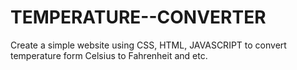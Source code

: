 # TEMPERATURE--CONVERTER
Create a simple website using CSS, HTML, JAVASCRIPT to convert temperature form Celsius to Fahrenheit and etc.
